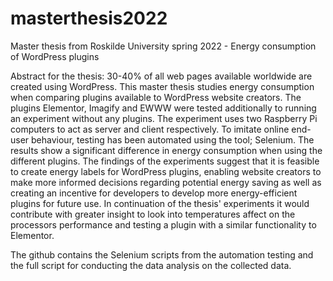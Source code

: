 # masterthesis2022
Master thesis from Roskilde University spring 2022 - Energy consumption of WordPress plugins

Abstract for the thesis:
30-40\% of all web pages available worldwide are created using WordPress. This master thesis studies energy consumption when comparing plugins available to WordPress website creators. The plugins Elementor, Imagify and EWWW were tested additionally to running an experiment without any plugins.
The experiment uses two Raspberry Pi computers to act as server and client respectively. To imitate online end-user behaviour, testing has been automated using the tool; Selenium. The results show a significant difference in energy consumption when using the different plugins. The findings of the experiments suggest that it is feasible to create energy labels for WordPress plugins, enabling website creators to make more informed decisions regarding potential energy saving as well as creating an incentive for developers to develop more energy-efficient plugins for future use. In continuation of the thesis' experiments it would contribute with greater insight to look into temperatures affect on the processors performance and testing a plugin with a similar functionality to Elementor.

The github contains the Selenium scripts from the automation testing and the full script for conducting the data analysis on the collected data.
